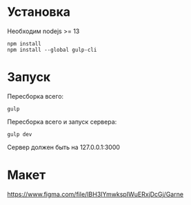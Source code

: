 Установка
=========

Необходим nodejs >= 13

```shell
npm install
npm install --global gulp-cli
```

Запуск
======

Пересборка всего:

```shell
gulp
```

Пересборка всего и запуск сервера:

```shell
gulp dev
```

Сервер должен быть на 127.0.0.1:3000


Макет
=====

https://www.figma.com/file/IBH3IYmwkspIWuERxjDcGj/Garne
